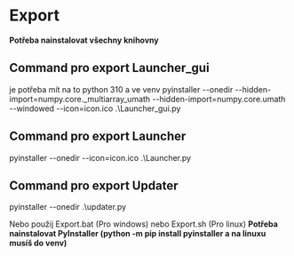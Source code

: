 # Export

**Potřeba nainstalovat všechny knihovny**

## Command pro export Launcher_gui

je potřeba mít na to python 310 a ve venv
pyinstaller --onedir --hidden-import=numpy.core._multiarray_umath --hidden-import=numpy.core.umath --windowed --icon=icon.ico .\Launcher_gui.py

## Command pro export Launcher

pyinstaller --onedir --icon=icon.ico .\Launcher.py

## Command pro export Updater

pyinstaller --onedir .\updater.py

Nebo použij Export.bat (Pro windows) nebo Export.sh (Pro linux)
**Potřeba nainstalovat PyInstaller (python -m pip install pyinstaller a na linuxu musíš do venv)**
